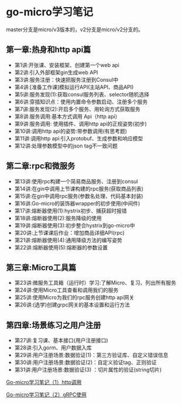 # go-micro学习笔记

master分支是micro/v3版本的，v2分支是micro/v2分支的。

## 第一章:热身和http api篇

- 第1讲:开张课、安装框架、创建第一个web api
- 第2讲:引入外部框架gin生成web API
- 第3讲:服务注册：快速把服务注册到Consul中
- 第4讲:[准备工作课]模拟运行API(主站API、商品API)
- 第5讲:服务发现(1):获取consul服务列表、selector随机选择
- 第6讲:穿插知识点：使用内置命令参数启动、注册多个服务
- 第7讲:服务发现(2):开启多个服务、用轮询方式获取服务
- 第8讲:服务调用:基本方式调用 Api（http api）
- 第9讲:服务调用: 使用插件、调用http api的正规姿势(初步)
- 第10讲:调用http api的姿势:带参数调用(有思考题)
- 第11讲:调用http api:引入protobuf、生成参数和响应模型
- 第12讲:处理参数模型中的json tag不一致问题

## 第二章:rpc和微服务

- 第13讲:使用rpc构建一个简易商品服务、注册到consul
- 第14讲:在gin中调用上节课构建的rpc服务(获取商品列表)
- 第15讲:在gin中调用rpc服务(参数名处理、代码基本封装)
- 第16讲:Go-micro的装饰器wrapper的初步使用(中间件)
- 第17讲:熔断器使用(1):hystrix初步、捕获超时报错
- 第18讲:熔断器使用(2):服务降级的使用
- 第19讲:熔断器使用(3):初步整合hystrix到go-micro中
- 第20讲:上节课课后作业：增加商品详细API(rpc)
- 第21讲:熔断器使用(4):通用降级方法的编写姿势
- 第22讲:熔断器使用(5):熔断器的参数设置

## 第三章:Micro工具篇

- 第23讲:微服务工具箱（运行时）学习:了解Micro、复习、列出所有服务
- 第24讲:使用Micro工具查看和调用我们的服务
- 第25讲:使用Micro为我们的rpc服务创建http api网关
- 第26讲:(选学)创建grpc网关的基本设置和运行方法

## 第四章:场景练习之用户注册

- 第27讲:复习课、基本接口(用户注册接口)
- 第28讲:引入gorm、用户数据入库
- 第29讲:用户注册场景:数据验证(1)：第三方验证库、自定义错误信息
- 第30讲:用户注册场景:数据验证(2)：自定义验证tag、正则验证
- 第31讲:用户注册场景:数据验证(3) ：切片属性的验证(string切片)

[Go-micro学习笔记（1）http调用](https://huangzhongde.cn/post/Golang/go-micro_note1/)

[Go-micro学习笔记（2）gRPC使用](https://huangzhongde.cn/post/Golang/go-micro_note2/)

